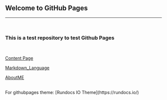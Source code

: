 ## Welcome to GitHub Pages
<hr>
<br>

### This is a test repository to test Github Pages
<!--- {% include list.liquid all=true %}-->
<br>

[Content Page](content/)

[Markdown_Language](content/markDownLang/)

[AboutME](about/)



<br>
For githubpages theme:
[Rundocs IO Theme](https://rundocs.io/)
<br>

